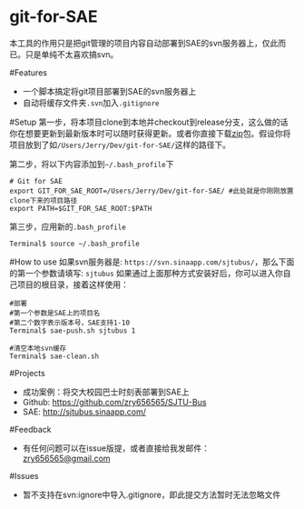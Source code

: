 git-for-SAE
===========

本工具的作用只是把git管理的项目内容自动部署到SAE的svn服务器上，仅此而已。只是单纯不太喜欢搞svn。

#Features
- 一个脚本搞定将git项目部署到SAE的svn服务器上
- 自动将缓存文件夹`.svn`加入`.gitignore`

#Setup
第一步，将本项目clone到本地并checkout到release分支，这么做的话你在想要更新到最新版本时可以随时获得更新。或者你直接下载[zip](https://github.com/zry656565/git-for-SAE/archive/release.zip)包。假设你将项目放到了如`/Users/Jerry/Dev/git-for-SAE/`这样的路径下。

第二步，将以下内容添加到`~/.bash_profile`下
```
# Git for SAE
export GIT_FOR_SAE_ROOT=/Users/Jerry/Dev/git-for-SAE/ #此处就是你刚刚放置clone下来的项目路径
export PATH=$GIT_FOR_SAE_ROOT:$PATH
```

第三步，应用新的`.bash_profile`
```
Terminal$ source ~/.bash_profile
```

#How to use
如果svn服务器是: `https://svn.sinaapp.com/sjtubus/`，那么下面的第一个参数请填写: `sjtubus`
如果通过上面那种方式安装好后，你可以进入你自己项目的根目录，接着这样使用：
```
#部署
#第一个参数是SAE上的项目名
#第二个数字表示版本号，SAE支持1-10
Terminal$ sae-push.sh sjtubus 1

#清空本地svn缓存
Terminal$ sae-clean.sh
```

#Projects
- 成功案例：将交大校园巴士时刻表部署到SAE上
- Github: https://github.com/zry656565/SJTU-Bus
- SAE: http://sjtubus.sinaapp.com/

#Feedback
- 有任何问题可以在issue版提，或者直接给我发邮件：zry656565@gmail.com

#Issues
- 暂不支持在svn:ignore中导入.gitignore，即此提交方法暂时无法忽略文件
